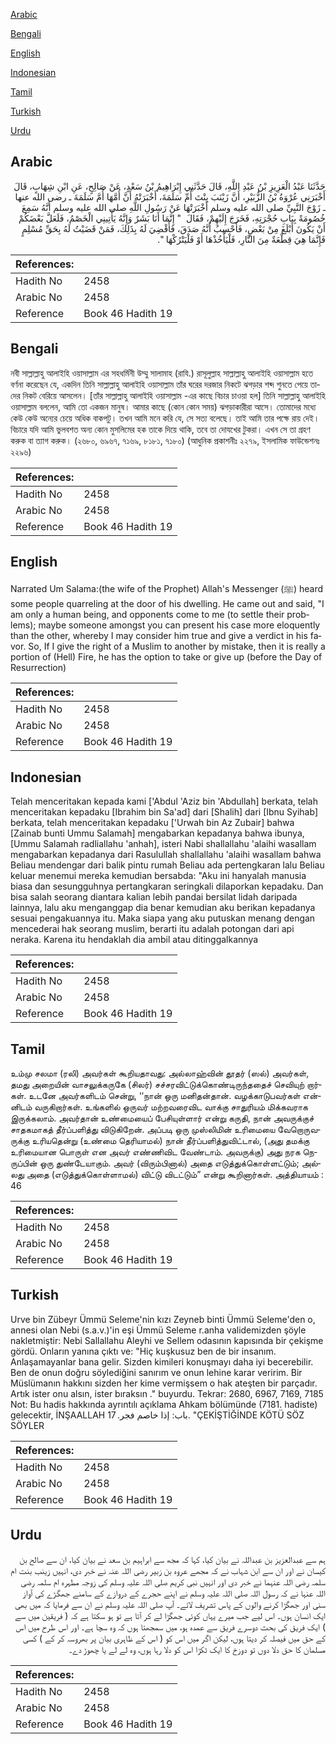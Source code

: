 [Arabic](#arabic)

[Bengali](#bengali)

[English](#english)

[Indonesian](#indonesian)

[Tamil](#tamil)

[Turkish](#turkish)

[Urdu](#urdu)

## Arabic


<div dir="rtl" lang="ar" style={{fontSize:'larger',backgroundColor:'#f8f9fa',padding:20}}>
حَدَّثَنَا عَبْدُ الْعَزِيزِ بْنُ عَبْدِ اللَّهِ، قَالَ حَدَّثَنِي إِبْرَاهِيمُ بْنُ سَعْدٍ، عَنْ صَالِحٍ، عَنِ ابْنِ شِهَابٍ، قَالَ أَخْبَرَنِي عُرْوَةُ بْنُ الزُّبَيْرِ، أَنَّ زَيْنَبَ بِنْتَ أُمِّ سَلَمَةَ، أَخْبَرَتْهُ أَنَّ أُمَّهَا أُمَّ سَلَمَةَ ـ رضى الله عنها ـ زَوْجَ النَّبِيِّ صلى الله عليه وسلم أَخْبَرَتْهَا عَنْ رَسُولِ اللَّهِ صلى الله عليه وسلم أَنَّهُ سَمِعَ خُصُومَةً بِبَابِ حُجْرَتِهِ، فَخَرَجَ إِلَيْهِمْ، فَقَالَ ‏ "‏ إِنَّمَا أَنَا بَشَرٌ وَإِنَّهُ يَأْتِينِي الْخَصْمُ، فَلَعَلَّ بَعْضَكُمْ أَنْ يَكُونَ أَبْلَغَ مِنْ بَعْضٍ، فَأَحْسِبُ أَنَّهُ صَدَقَ، فَأَقْضِيَ لَهُ بِذَلِكَ، فَمَنْ قَضَيْتُ لَهُ بِحَقِّ مُسْلِمٍ فَإِنَّمَا هِيَ قِطْعَةٌ مِنَ النَّارِ، فَلْيَأْخُذْهَا أَوْ فَلْيَتْرُكْهَا ‏"‏‏.‏
</div>
<div style={{backgroundColor:'#f8f9fa',padding:20, marginBottom: 10}}><table> <thead> <tr> <th>References:</th> <th></th> </tr> </thead> <tbody><tr><td>Hadith No</td><td>2458</td></tr><tr><td>Arabic No</td><td>2458</td></tr><tr><td>Reference</td><td>Book 46 Hadith 19</td></tr></tbody></table></div>

## Bengali


<div dir="ltr" lang="bn" style={{fontSize:'larger',backgroundColor:'#f8f9fa',padding:20}}>
নবী সাল্লাল্লাহু আলাইহি ওয়াসাল্লাম এর সহধর্মিনী উম্মু সালামাহ (রাযি.) রাসূলুল্লাহ সাল্লাল্লাহু আলাইহি ওয়াসাল্লাম হতে বর্ণনা করেছেন যে, একদিন তিনি সাল্লাল্লাহু আলাইহি ওয়াসাল্লাম তাঁর ঘরের দরজার নিকটে ঝগড়ার শব্দ শুনতে পেয়ে তাদের নিকট বেরিয়ে আসলেন। [তাঁর সাল্লাল্লাহু আলাইহি ওয়াসাল্লাম -এর কাছে বিচার চাওয়া হল] তিনি সাল্লাল্লাহু আলাইহি ওয়াসাল্লাম বললেন, আমি তো একজন মানুষ। আমার কাছে (কোন কোন সময়) ঝগড়াকারীরা আসে। তোমাদের মধ্যে কেউ কেউ অন্যের চেয়ে অধিক বাকপটু। তখন আমি মনে করি যে, সে সত্য বলেছে। তাই আমি তার পক্ষে রায় দেই। বিচারে যদি আমি ভুলবশত অন্য কোন মুসলিমের হক তাকে দিয়ে থাকি, তবে তা দোযখের টুকরা। এখন সে তা গ্রহণ করুক বা ত্যাগ করুক। (২৬৮০, ৬৯৬৭, ৭১৬৯, ৮১৮১, ৭১৮০) (আধুনিক প্রকাশনীঃ ২২৭৯, ইসলামিক ফাউন্ডেশনঃ ২২৯৬)
</div>
<div style={{backgroundColor:'#f8f9fa',padding:20, marginBottom: 10}}><table> <thead> <tr> <th>References:</th> <th></th> </tr> </thead> <tbody><tr><td>Hadith No</td><td>2458</td></tr><tr><td>Arabic No</td><td>2458</td></tr><tr><td>Reference</td><td>Book 46 Hadith 19</td></tr></tbody></table></div>

## English


<div dir="ltr" lang="en" style={{fontSize:'larger',backgroundColor:'#f8f9fa',padding:20}}>
Narrated Um Salama:(the wife of the Prophet) Allah's Messenger (ﷺ) heard some people quarreling at the door of his dwelling. He came out and said, "I am only a human being, and opponents come to me (to settle their problems); maybe someone amongst you can present his case more eloquently than the other, whereby I may consider him true and give a verdict in his favor. So, If I give the right of a Muslim to another by mistake, then it is really a portion of (Hell) Fire, he has the option to take or give up (before the Day of Resurrection)
</div>
<div style={{backgroundColor:'#f8f9fa',padding:20, marginBottom: 10}}><table> <thead> <tr> <th>References:</th> <th></th> </tr> </thead> <tbody><tr><td>Hadith No</td><td>2458</td></tr><tr><td>Arabic No</td><td>2458</td></tr><tr><td>Reference</td><td>Book 46 Hadith 19</td></tr></tbody></table></div>

## Indonesian


<div dir="ltr" lang="id" style={{fontSize:'larger',backgroundColor:'#f8f9fa',padding:20}}>
Telah menceritakan kepada kami ['Abdul 'Aziz bin 'Abdullah] berkata, telah menceritakan kepadaku [Ibrahim bin Sa'ad] dari [Shalih] dari [Ibnu Syihab] berkata, telah menceritakan kepadaku ['Urwah bin Az Zubair] bahwa [Zainab bunti Ummu Salamah] mengabarkan kepadanya bahwa ibunya, [Ummu Salamah radliallahu 'anhah], isteri Nabi shallallahu 'alaihi wasallam mengabarkan kepadanya dari Rasulullah shallallahu 'alaihi wasallam bahwa Beliau mendengar dari balik pintu rumah Beliau ada pertengkaran lalu Beliau keluar menemui mereka kemudian bersabda: "Aku ini hanyalah manusia biasa dan sesungguhnya pertangkaran seringkali dilaporkan kepadaku. Dan bisa salah seorang diantara kalian lebih pandai bersilat lidah daripada lainnya, lalu aku menganggap dia benar kemudian aku berikan kepadanya sesuai pengakuannya itu. Maka siapa yang aku putuskan menang dengan mencederai hak seorang muslim, berarti itu adalah potongan dari api neraka. Karena itu hendaklah dia ambil atau ditinggalkannya
</div>
<div style={{backgroundColor:'#f8f9fa',padding:20, marginBottom: 10}}><table> <thead> <tr> <th>References:</th> <th></th> </tr> </thead> <tbody><tr><td>Hadith No</td><td>2458</td></tr><tr><td>Arabic No</td><td>2458</td></tr><tr><td>Reference</td><td>Book 46 Hadith 19</td></tr></tbody></table></div>

## Tamil


<div dir="ltr" lang="ta" style={{fontSize:'larger',backgroundColor:'#f8f9fa',padding:20}}>
உம்மு சலமா (ரலி) அவர்கள் கூறியதாவது: அல்லாஹ்வின் தூதர் (ஸல்) அவர்கள், தமது அறையின் வாசலுக்கருகே (சிலர்) சச்சரவிட்டுக்கொண்டிருந்ததைச் செவியுற் றார்கள். உடனே அவர்களிடம் சென்று, ‘‘நான் ஒரு மனிதன்தான். வழக்காடுபவர்கள் என்னிடம் வருகிறார்கள். உங்களில் ஒருவர் மற்றவரைவிட வாக்கு சாதுரியம் மிக்கவராக இருக்கலாம். அவர்தான் உண்மையைப் பேசியுள்ளார் என்று கருதி, நான் அவருக்குச் சாதகமாகத் தீர்ப்பளித்து விடுகிறேன். அப்படி ஒரு முஸ்லிமின் உரிமையை வேறொருவருக்கு உரியதென்று (உண்மை தெரியாமல்) நான் தீர்ப்பளித்துவிட்டால், (அது தமக்கு உரிமையான பொருள் என அவர் எண்ணிவிட வேண்டாம். அவருக்கு) அது நரக நெருப்பின் ஒரு துண்டேயாகும். அவர் (விரும்பினால்) அதை எடுத்துக்கொள்ளட்டும்; அல்லது அதை (எடுத்துக்கொள்ளாமல்) விட்டு விடட்டும்” என்று கூறினார்கள். அத்தியாயம் : 46
</div>
<div style={{backgroundColor:'#f8f9fa',padding:20, marginBottom: 10}}><table> <thead> <tr> <th>References:</th> <th></th> </tr> </thead> <tbody><tr><td>Hadith No</td><td>2458</td></tr><tr><td>Arabic No</td><td>2458</td></tr><tr><td>Reference</td><td>Book 46 Hadith 19</td></tr></tbody></table></div>

## Turkish


<div dir="ltr" lang="tr" style={{fontSize:'larger',backgroundColor:'#f8f9fa',padding:20}}>
Urve bin Zübeyr Ümmü Seleme'nin kızı Zeyneb binti Ümmü Seleme'den o, annesi olan Nebi (s.a.v.)'in eşi Ümmü Seleme r.anha validemizden şöyle nakletmiştir: Nebi Sallallahu Aleyhi ve Sellem odasının kapısında bir çekişme gördü. Onların yanına çıktı ve: "Hiç kuşkusuz ben de bir insanım. Anlaşamayanlar bana gelir. Sizden kimileri konuşmayı daha iyi becerebilir. Ben de onun doğru söylediğini sanırım ve onun lehine karar veririm. Bir Müslümanın hakkını sizden her kime vermişsem o hak ateşten bir parçadır. Artık ister onu alsın, ister bıraksın ." buyurdu. Tekrar: 2680, 6967, 7169, 7185 Not: Bu hadis hakkında ayrıntılı açıklama Ahkam bölümünde (7181. hadiste) gelecektir, İNŞAALLAH باب: إذا خاصم فجر. 17. "ÇEKİŞTİĞİNDE KÖTÜ SÖZ SÖYLER
</div>
<div style={{backgroundColor:'#f8f9fa',padding:20, marginBottom: 10}}><table> <thead> <tr> <th>References:</th> <th></th> </tr> </thead> <tbody><tr><td>Hadith No</td><td>2458</td></tr><tr><td>Arabic No</td><td>2458</td></tr><tr><td>Reference</td><td>Book 46 Hadith 19</td></tr></tbody></table></div>

## Urdu


<div dir="rtl" lang="ur" style={{fontSize:'larger',backgroundColor:'#f8f9fa',padding:20}}>
ہم سے عبدالعزیز بن عبداللہ نے بیان کیا، کہا کہ مجھ سے ابراہیم بن سعد نے بیان کیا، ان سے صالح بن کیسان نے اور ان سے ابن شہاب نے کہ مجھے عروہ بن زبیر رضی اللہ عنہ نے خبر دی، انہیں زینب بنت ام سلمہ رضی اللہ عنہما نے خبر دی اور انہیں نبی کریم صلی اللہ علیہ وسلم کی زوجہ مطہرہ ام سلمہ رضی اللہ عنہا نے کہ رسول اللہ صلی اللہ علیہ وسلم نے اپنے حجرے کے دروازے کے سامنے جھگڑے کی آواز سنی اور جھگڑا کرنے والوں کے پاس تشریف لائے۔ آپ صلی اللہ علیہ وسلم نے ان سے فرمایا کہ میں بھی ایک انسان ہوں۔ اس لیے جب میرے یہاں کوئی جھگڑا لے کر آتا ہے تو ہو سکتا ہے کہ ( فریقین میں سے ) ایک فریق کی بحث دوسرے فریق سے عمدہ ہو، میں سمجھتا ہوں کہ وہ سچا ہے۔ اور اس طرح میں اس کے حق میں فیصلہ کر دیتا ہوں، لیکن اگر میں اس کو ( اس کے ظاہری بیان پر بھروسہ کر کے ) کسی مسلمان کا حق دلا دوں تو دوزخ کا ایک ٹکڑا اس کو دلا رہا ہوں، وہ لے لے یا چھوڑ دے۔
</div>
<div style={{backgroundColor:'#f8f9fa',padding:20, marginBottom: 10}}><table> <thead> <tr> <th>References:</th> <th></th> </tr> </thead> <tbody><tr><td>Hadith No</td><td>2458</td></tr><tr><td>Arabic No</td><td>2458</td></tr><tr><td>Reference</td><td>Book 46 Hadith 19</td></tr></tbody></table></div>
